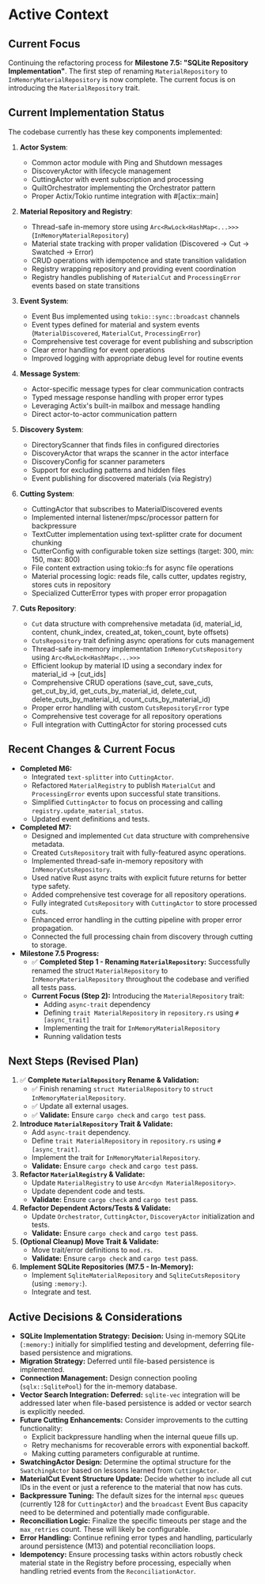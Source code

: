 # Active Context

## Current Focus

Continuing the refactoring process for **Milestone 7.5: "SQLite Repository Implementation"**. The first step of renaming `MaterialRepository` to `InMemoryMaterialRepository` is now complete. The current focus is on introducing the `MaterialRepository` trait.

## Current Implementation Status

The codebase currently has these key components implemented:

1. **Actor System**:

   - Common actor module with Ping and Shutdown messages
   - DiscoveryActor with lifecycle management
   - CuttingActor with event subscription and processing
   - QuiltOrchestrator implementing the Orchestrator pattern
   - Proper Actix/Tokio runtime integration with #[actix::main]

2. **Material Repository and Registry**:

   - Thread-safe in-memory store using `Arc<RwLock<HashMap<...>>>` (`InMemoryMaterialRepository`)
   - Material state tracking with proper validation (Discovered → Cut → Swatched → Error)
   - CRUD operations with idempotence and state transition validation
   - Registry wrapping repository and providing event coordination
   - Registry handles publishing of `MaterialCut` and `ProcessingError` events based on state transitions

3. **Event System**:

   - Event Bus implemented using `tokio::sync::broadcast` channels
   - Event types defined for material and system events (`MaterialDiscovered`, `MaterialCut`, `ProcessingError`)
   - Comprehensive test coverage for event publishing and subscription
   - Clear error handling for event operations
   - Improved logging with appropriate debug level for routine events

4. **Message System**:

   - Actor-specific message types for clear communication contracts
   - Typed message response handling with proper error types
   - Leveraging Actix's built-in mailbox and message handling
   - Direct actor-to-actor communication pattern

5. **Discovery System**:

   - DirectoryScanner that finds files in configured directories
   - DiscoveryActor that wraps the scanner in the actor interface
   - DiscoveryConfig for scanner parameters
   - Support for excluding patterns and hidden files
   - Event publishing for discovered materials (via Registry)

6. **Cutting System**:

   - CuttingActor that subscribes to MaterialDiscovered events
   - Implemented internal listener/mpsc/processor pattern for backpressure
   - TextCutter implementation using text-splitter crate for document chunking
   - CutterConfig with configurable token size settings (target: 300, min: 150, max: 800)
   - File content extraction using tokio::fs for async file operations
   - Material processing logic: reads file, calls cutter, updates registry, stores cuts in repository
   - Specialized CutterError types with proper error propagation

7. **Cuts Repository**:
   - `Cut` data structure with comprehensive metadata (id, material_id, content, chunk_index, created_at, token_count, byte offsets)
   - `CutsRepository` trait defining async operations for cuts management
   - Thread-safe in-memory implementation `InMemoryCutsRepository` using `Arc<RwLock<HashMap<...>>>`
   - Efficient lookup by material ID using a secondary index for material_id → [cut_ids]
   - Comprehensive CRUD operations (save_cut, save_cuts, get_cut_by_id, get_cuts_by_material_id, delete_cut, delete_cuts_by_material_id, count_cuts_by_material_id)
   - Proper error handling with custom `CutsRepositoryError` type
   - Comprehensive test coverage for all repository operations
   - Full integration with CuttingActor for storing processed cuts

## Recent Changes & Current Focus

- **Completed M6:**
  - Integrated `text-splitter` into `CuttingActor`.
  - Refactored `MaterialRegistry` to publish `MaterialCut` and `ProcessingError` events upon successful state transitions.
  - Simplified `CuttingActor` to focus on processing and calling `registry.update_material_status`.
  - Updated event definitions and tests.
- **Completed M7:**
  - Designed and implemented `Cut` data structure with comprehensive metadata.
  - Created `CutsRepository` trait with fully-featured async operations.
  - Implemented thread-safe in-memory repository with `InMemoryCutsRepository`.
  - Used native Rust async traits with explicit future returns for better type safety.
  - Added comprehensive test coverage for all repository operations.
  - Fully integrated `CutsRepository` with `CuttingActor` to store processed cuts.
  - Enhanced error handling in the cutting pipeline with proper error propagation.
  - Connected the full processing chain from discovery through cutting to storage.
- **Milestone 7.5 Progress:**
  - ✅ **Completed Step 1 - Renaming `MaterialRepository`:** Successfully renamed the struct `MaterialRepository` to `InMemoryMaterialRepository` throughout the codebase and verified all tests pass.
  - **Current Focus (Step 2):** Introducing the `MaterialRepository` trait:
    - Adding `async-trait` dependency
    - Defining `trait MaterialRepository` in `repository.rs` using `#[async_trait]`
    - Implementing the trait for `InMemoryMaterialRepository`
    - Running validation tests

## Next Steps (Revised Plan)

1.  ✅ **Complete `MaterialRepository` Rename & Validation:**
    - ✅ Finish renaming `struct MaterialRepository` to `struct InMemoryMaterialRepository`.
    - ✅ Update all external usages.
    - ✅ **Validate:** Ensure `cargo check` and `cargo test` pass.
2.  **Introduce `MaterialRepository` Trait & Validate:**
    - Add `async-trait` dependency.
    - Define `trait MaterialRepository` in `repository.rs` using `#[async_trait]`.
    - Implement the trait for `InMemoryMaterialRepository`.
    - **Validate:** Ensure `cargo check` and `cargo test` pass.
3.  **Refactor `MaterialRegistry` & Validate:**
    - Update `MaterialRegistry` to use `Arc<dyn MaterialRepository>`.
    - Update dependent code and tests.
    - **Validate:** Ensure `cargo check` and `cargo test` pass.
4.  **Refactor Dependent Actors/Tests & Validate:**
    - Update `Orchestrator`, `CuttingActor`, `DiscoveryActor` initialization and tests.
    - **Validate:** Ensure `cargo check` and `cargo test` pass.
5.  **(Optional Cleanup) Move Trait & Validate:**
    - Move trait/error definitions to `mod.rs`.
    - **Validate:** Ensure `cargo check` and `cargo test` pass.
6.  **Implement SQLite Repositories (M7.5 - In-Memory):**
    - Implement `SqliteMaterialRepository` and `SqliteCutsRepository` (using `:memory:`).
    - Integrate and test.

## Active Decisions & Considerations

- **SQLite Implementation Strategy:** **Decision:** Using in-memory SQLite (`:memory:`) initially for simplified testing and development, deferring file-based persistence and migrations.
- **Migration Strategy:** Deferred until file-based persistence is implemented.
- **Connection Management:** Design connection pooling (`sqlx::SqlitePool`) for the in-memory database.
- **Vector Search Integration:** **Deferred:** `sqlite-vec` integration will be addressed later when file-based persistence is added or vector search is explicitly needed.
- **Future Cutting Enhancements:** Consider improvements to the cutting functionality:
  - Explicit backpressure handling when the internal queue fills up.
  - Retry mechanisms for recoverable errors with exponential backoff.
  - Making cutting parameters configurable at runtime.
- **SwatchingActor Design:** Determine the optimal structure for the `SwatchingActor` based on lessons learned from `CuttingActor`.
- **MaterialCut Event Structure Update:** Decide whether to include all cut IDs in the event or just a reference to the material that now has cuts.
- **Backpressure Tuning:** The default sizes for the internal `mpsc` queues (currently 128 for `CuttingActor`) and the `broadcast` Event Bus capacity need to be determined and potentially made configurable.
- **Reconciliation Logic:** Finalize the specific timeouts per stage and the `max_retries` count. These will likely be configurable.
- **Error Handling:** Continue refining error types and handling, particularly around persistence (M13) and potential reconciliation loops.
- **Idempotency:** Ensure processing tasks within actors robustly check material state in the Registry before processing, especially when handling retried events from the `ReconciliationActor`.
